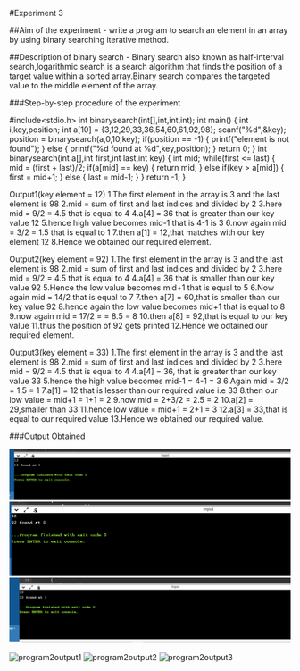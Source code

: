 #Experiment 3

##Aim of the experiment -  write a program to search an element in an array by using binary searching iterative method.

##Description of binary search - Binary search also known as half-interval search,logarithmic search is a search algorithm that finds the position of a target value within a sorted array.Binary search compares the targeted value to the middle element of the array.

###Step-by-step procedure of the experiment

#include<stdio.h>
int binarysearch(int[],int,int,int);
int main()
{
    int i,key,position;
    int a[10] = {3,12,29,33,36,54,60,61,92,98};
    scanf("%d",&key);
    position = binarysearch(a,0,10,key);
    if(position == -1)
    {
        printf("element is not found");
    }
    else
    {
        printf("%d found at %d",key,position);
    }
    return 0;
}
int binarysearch(int a[],int first,int last,int key)
{
    int mid;
    while(first <= last)
   {
        mid = (first + last)/2;
        if(a[mid] == key)
        {
            return mid;
        }
        else if(key > a[mid])
        {
            first = mid+1;
        }
        else
        {
            last = mid-1;
        }
    }
    return -1;
}

Output1(key element = 12)
1.The first element in the array is 3 and the last element is 98
2.mid = sum of first and last indices and divided by 2
3.here mid = 9/2 = 4.5 that is equal to 4
4.a[4] = 36 that is greater than our key value 12
5.hence high value becomes mid-1 that is 4-1 is 3
6.now again mid = 3/2 = 1.5 that is equal to 1
7.then a[1] = 12,that matches with our key element 12
8.Hence we obtained our required element.

Output2(key element = 92)
1.The first element in the array is 3 and the last element is 98
2.mid = sum of first and last indices and divided by 2
3.here mid = 9/2 = 4.5 that is  equal to 4
4.a[4] = 36 that is smaller than our key value 92
5.Hence the low value becomes mid+1 that is equal to 5
6.Now again mid = 14/2 that is equal to 7
7.then a[7] = 60,that is smaller than our key value 92
8.hence again the low value becomes mid+1 that is equal to 8
9.now again mid = 17/2 =  = 8.5 = 8
10.then a[8] = 92,that is equal to our key value
11.thus the position of 92 gets printed
12.Hence we odtained our required element.

Output3(key element = 33)
1.The first element in the array is 3 and the last element is 98
2.mid = sum of first and last indices and divided by 2
3.here mid = 9/2 = 4.5 that is  equal to 4
4.a[4] = 36, that is greater than our key value 33
5.hence the high value becomes mid-1 = 4-1 = 3
6.Again mid = 3/2 = 1.5 = 1
7.a[1] = 12 that is lesser than our required value i.e 33
8.then our low value = mid+1  = 1+1 = 2
9.now mid = 2+3/2 = 2.5 = 2
10.a[2] = 29,smaller than 33
11.hence low value = mid+1 = 2+1 = 3
12.a[3] = 33,that is equal to our required value
13.Hence we obtained our required value.


###Output Obtained

![Test Image](program2output1.png)
![Test Image](program2output2.png)
![Test Image](program2output3.png)

![program2output1](https://user-images.githubusercontent.com/69143855/90255327-c0704a80-de61-11ea-987f-01107849d8bb.png)
![program2output2](https://user-images.githubusercontent.com/69143855/90255696-42f90a00-de62-11ea-8ff0-73012b168b4a.png)
![program2output3](https://user-images.githubusercontent.com/69143855/90255751-56a47080-de62-11ea-8ef0-913f1ce62cd1.png)








